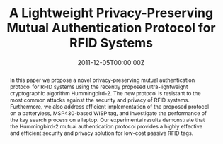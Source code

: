 ---
title: "A Lightweight Privacy-Preserving Mutual Authentication Protocol for RFID Systems"
authors:
- admin
- Guang Gong
- Daniel W. Engels
- Eric M. Smith

date: "2011-12-05T00:00:00Z"
doi: "10.1109/GLOCOMW.2011.6162345"

# Publication type.
# Legend: 0 = Uncategorized; 1 = Conference paper; 2 = Journal article;
# 3 = Preprint / Working Paper; 4 = Report; 5 = Book; 6 = Book section;
# 7 = Thesis; 8 = Patent
publication_types: ["1"]

# Publication name and optional abbreviated publication name.
publication: "*The 2011 IEEE Global Telecommunications Conference (GLOBECOM 2011)*"
publication_short: ""

abstract: In this paper we propose a novel privacy-preserving mutual authentication protocol for RFID systems using the recently proposed ultra-lightweight cryptographic algorithm Hummingbird-2. The new protocol is resistant to the most common attacks against the security and privacy of RFID systems. Furthermore, we also address efficient implementation of the proposed protocol on a batteryless, MSP430-based WISP tag, and investigate the performance of the key search process on a laptop. Our experimental results demonstrate that the Hummingbird-2 mutual authentication protocol provides a highly effective and efficient security and privacy solution for low-cost passive RFID tags.
---